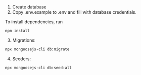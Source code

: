 # 

1) Create database
2) Copy .env.example to .env and fill with database credentials.

To install dependencies, run
``` bash
npm install
```

3) Migrations:
``` bash
npx mongoosejs-cli db:migrate
```

4) Seeders:
``` bash
npx mongoosejs-cli db:seed:all